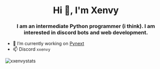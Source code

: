 <h1 align="center">Hi 👋, I'm Xenvy</h1>
<h3 align="center">I am an intermediate Python programmer (i think). I am interested in discord bots and web development.</h3>

- 🔭 I’m currently working on [Pynext](https://github.com/xXenvy/Pynext)
- 📫 Discord `xxenvy`
<p>
<img align="center" src="https://github-profile-summary-cards.vercel.app/api/cards/profile-details?username=xXenvy&theme=github_dark" alt="xxenvystats"/>
</p>
